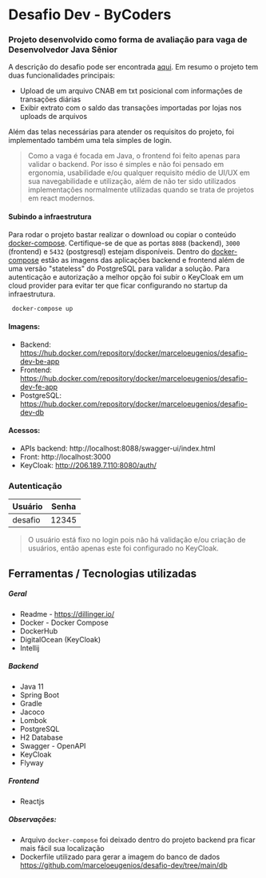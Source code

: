 # Desafio Dev - ByCoders

### Projeto desenvolvido como forma de avaliação para vaga de Desenvolvedor Java Sênior

A descrição do desafio pode ser encontrada [aqui](https://github.com/ByCodersTec/desafio-dev). Em resumo o projeto tem duas funcionalidades principais:

- Upload de um arquivo CNAB em txt posicional com informações de transações diárias
- Exibir extrato com o saldo das transações importadas por lojas nos uploads de arquivos

Além das telas necessárias para atender os requisitos do projeto, foi implementado também uma tela simples de login.

> Como a vaga é focada em Java, o frontend foi feito apenas para validar o backend. Por isso é simples e não foi pensado em ergonomia, usabilidade e/ou qualquer requisito médio de UI/UX em sua navegabilidade e utilização, além de não ter sido utilizados implementações normalmente utilizadas quando se trata de projetos em react modernos.

#### Subindo a infraestrutura

Para rodar o projeto bastar realizar o download ou copiar o conteúdo [docker-compose](https://github.com/marceloeugenios/desafio-dev/blob/main/parser/docker-compose.yml). Certifique-se de que as portas `8088` (backend), `3000` (frontend) e `5432` (postgresql) estejam disponíveis.
Dentro do [docker-compose](https://github.com/marceloeugenios/desafio-dev/blob/main/parser/docker-compose.yml) estão as imagens das aplicações backend e frontend além de uma versão "stateless" do PostgreSQL para validar a solução. Para autenticação e autorização a melhor opção foi subir o KeyCloak em um cloud provider para evitar ter que ficar configurando no startup da infraestrutura.

```sh
 docker-compose up
```

#### Imagens:

- Backend: https://hub.docker.com/repository/docker/marceloeugenios/desafio-dev-be-app
- Frontend: https://hub.docker.com/repository/docker/marceloeugenios/desafio-dev-fe-app
- PostgreSQL: https://hub.docker.com/repository/docker/marceloeugenios/desafio-dev-db

#### Acessos:

- APIs backend: http://localhost:8088/swagger-ui/index.html
- Front: http://localhost:3000
- KeyCloak: http://206.189.7.110:8080/auth/

### Autenticação

| Usuário | Senha |
| ------- | ----- |
| desafio | 12345 |

> O usuário está fixo no login pois não há validação e/ou criação de usuários, então apenas este foi configurado no KeyCloak.

## Ferramentas / Tecnologias utilizadas

##### Geral

- Readme - https://dillinger.io/
- Docker - Docker Compose
- DockerHub
- DigitalOcean (KeyCloak)
- Intellij

##### Backend

- Java 11
- Spring Boot
- Gradle
- Jacoco
- Lombok
- PostgreSQL
- H2 Database
- Swagger - OpenAPI
- KeyCloak
- Flyway

##### Frontend

- Reactjs

##### Observações:

- Arquivo `docker-compose` foi deixado dentro do projeto backend pra ficar mais fácil sua localização
- Dockerfile utilizado para gerar a imagem do banco de dados https://github.com/marceloeugenios/desafio-dev/tree/main/db
